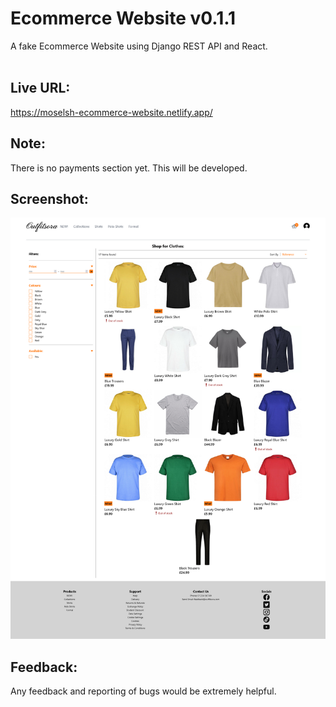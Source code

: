 # Ecommerce Website v0.1.1
A fake Ecommerce Website using Django REST API and React.
<br><br>

## Live URL:

https://moselsh-ecommerce-website.netlify.app/


## Note:
There is no payments section yet. This will be developed.

## Screenshot:
![](Screenshot.png)

## Feedback:
Any feedback and reporting of bugs would be extremely helpful.
